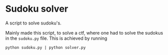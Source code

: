 # Sudoku solver
A script to solve sudoku's.

Mainly made this script, to solve a ctf, where one had to solve the sudokus in the `sudoku.py` file.
This is achieved by running
```terminal
python sudoku.py | python solver.py
```
